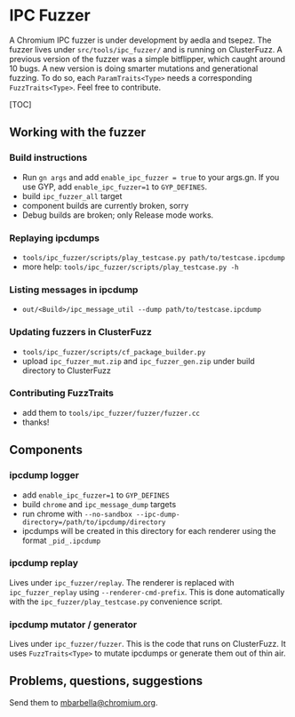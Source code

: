 # IPC Fuzzer

A Chromium IPC fuzzer is under development by aedla and tsepez. The fuzzer lives
under `src/tools/ipc_fuzzer/` and is running on ClusterFuzz. A previous version
of the fuzzer was a simple bitflipper, which caught around 10 bugs. A new
version is doing smarter mutations and generational fuzzing. To do so, each
`ParamTraits<Type>` needs a corresponding `FuzzTraits<Type>`. Feel free to
contribute.

[TOC]

## Working with the fuzzer

### Build instructions

*   Run `gn args` and add `enable_ipc_fuzzer = true` to your args.gn. If you use
    GYP, add `enable_ipc_fuzzer=1` to `GYP_DEFINES`.
*   build `ipc_fuzzer_all` target
*   component builds are currently broken, sorry
*   Debug builds are broken; only Release mode works.

### Replaying ipcdumps

*   `tools/ipc_fuzzer/scripts/play_testcase.py path/to/testcase.ipcdump`
*   more help: `tools/ipc_fuzzer/scripts/play_testcase.py -h`

### Listing messages in ipcdump

*   `out/<Build>/ipc_message_util --dump path/to/testcase.ipcdump`

### Updating fuzzers in ClusterFuzz

*   `tools/ipc_fuzzer/scripts/cf_package_builder.py`
*   upload `ipc_fuzzer_mut.zip` and `ipc_fuzzer_gen.zip` under build directory
    to ClusterFuzz

### Contributing FuzzTraits

*   add them to `tools/ipc_fuzzer/fuzzer/fuzzer.cc`
*   thanks!

## Components

### ipcdump logger

*   add `enable_ipc_fuzzer=1` to `GYP_DEFINES`
*   build `chrome` and `ipc_message_dump` targets
*   run chrome with
    `--no-sandbox --ipc-dump-directory=/path/to/ipcdump/directory`
*   ipcdumps will be created in this directory for each renderer using the
    format `_pid_.ipcdump`

### ipcdump replay

Lives under `ipc_fuzzer/replay`. The renderer is replaced with
`ipc_fuzzer_replay` using `--renderer-cmd-prefix`. This is done automatically
with the `ipc_fuzzer/play_testcase.py` convenience script.

### ipcdump mutator / generator

Lives under `ipc_fuzzer/fuzzer`. This is the code that runs on ClusterFuzz. It
uses `FuzzTraits<Type>` to mutate ipcdumps or generate them out of thin air.

## Problems, questions, suggestions

Send them to mbarbella@chromium.org.
